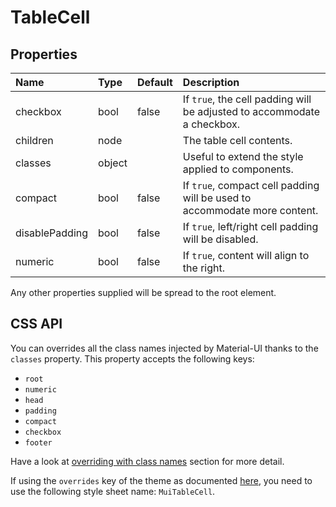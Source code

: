 # TableCell



## Properties
| Name | Type | Default | Description |
|:-----|:-----|:--------|:------------|
| checkbox | bool | false | If `true`, the cell padding will be adjusted to accommodate a checkbox. |
| children | node |  | The table cell contents. |
| classes | object |  | Useful to extend the style applied to components. |
| compact | bool | false | If `true`, compact cell padding will be used to accommodate more content. |
| disablePadding | bool | false | If `true`, left/right cell padding will be disabled. |
| numeric | bool | false | If `true`, content will align to the right. |

Any other properties supplied will be spread to the root element.

## CSS API

You can overrides all the class names injected by Material-UI thanks to the `classes` property.
This property accepts the following keys:
- `root`
- `numeric`
- `head`
- `padding`
- `compact`
- `checkbox`
- `footer`

Have a look at [overriding with class names](/customization/overrides#overriding-with-class-names)
section for more detail.

If using the `overrides` key of the theme as documented
[here](/customization/themes#customizing-all-instances-of-a-component-type),
you need to use the following style sheet name: `MuiTableCell`.
